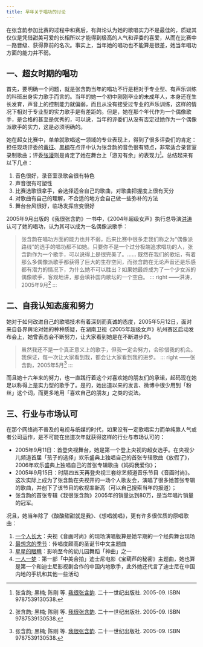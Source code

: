 ```yaml
---
title: 早年关于唱功的讨论
---
```


在张含韵参加比赛的过程中和赛后，有舆论认为她的歌唱实力不是最佳的，质疑其仅仅是凭借甜美可爱的长相所以才能得到极高的人气和评委的喜爱，从而在比赛中一路晋级、获得靠前的名次。事实上，当年她的唱功也不能算是很差，她当年唱功方面的能力并不弱。

## 一、超女时期的唱功

首先，要明确一个问题，就是张含韵当年的唱功不行是相对于专业型、有声乐训练的科班出身实力歌手而言的。当年的她一个初中刚刚毕业的未成年人，本身还在生长发育，声音上的控制能力就偏弱，而且从没有接受过专业的声乐训练，这样的情况下相对于专业型的实力歌手是有差距的。但是，她在那个年代作为一个偶像歌手，是合格的甚至是优秀的，可以说，当年的评委们从没有否定过她作为一个偶像派歌手的实力，这是必须明确的。

她在超女比赛中，单单就歌唱这一领域的专业表现上，得到了很多评委们的肯定：担任现场评委的[黄征](https://baike.baidu.com/item/黄征/16898)、[黑楠](https://baike.baidu.com/item/黑楠)在点评中认为张含韵的音色很有特点，非常适合录音室录制歌曲；评委[张漫](https://baike.baidu.com/item/张漫/1870550)则是肯定了她在舞台上「游刃有余」的表现力[^我很张含韵]。总结起来有以下几点：

1. 音色很好，录音室录歌会很有特色
1. 声音很有可塑性
1. 比赛选歌很拿手，会选择适合自己的歌曲，对歌曲把握度上很有天分
1. 对歌曲有自己的理解，不合适的地方会自己做一些弥补的方法
1. 舞台台风很好，临场发挥应变很好

2005年9月出版的《我很张含韵》一书中，《2004年超级女声》执行总导演[洪涛](https://baike.baidu.com/item/洪涛/13132649)认可了她的唱功，认为其可以成为一名偶像派歌手：

> 张含韵在唱功方面的能力也并不弱，后来比赛中很多走我们称之为“偶像派路线”的选手的唱功都不如她。只要你不是一个过分极端追求唱功的人，张含韵作为一个歌手，可以说得上是很完美了。…… 既然在我们的歌坛，有着那么多偶像派歌手都获得了巨大的生存空间，而张含韵在无论声音还是乐感都有潜力的情况下，为什么她不可以胜出？如果她最终成为了一个少女派的偶像歌手，客观地讲，那会填补国内歌坛的一个空白。
> ::: right
> ——洪涛，2005年9月[^我很张含韵]
> :::

## 二、自我认知态度和努力

她对于如何改进自己的歌唱技术有着深刻而真诚的态度，2005年5月12日，面对来自各界舆论对她的种种质疑，在湖南卫视《2005年超级女声》杭州赛区启动发布会上，她曾表态会不断努力，让大家看到她是在不断进步的。

> 虽然我还不是一个真正意义上的歌手，但我一定会努力，会珍惜我的机会。我保证，每一次让大家看到我，都会让大家看到我的进步。
> ::: right
> ——张含韵，2005年5月[^我很张含韵]
> :::

而且她十六年来的努力，也一直践行着这个对喜欢她的朋友们的承诺，起码现在她足以称得上是实力型的歌手了。是的，她出道以来的发言、微博中很少用到「粉丝」这个词，而更多地用「喜欢自己的朋友」之类的说法。

## 三、行业与市场认可

在那个网络尚不普及的电视与纸媒的时代，如果没有一定歌唱实力而单纯靠人气或者公司运作，是不可能在出道次年就获得这样的行业与市场认可的：

- 2005年9月11日：首登央视舞台，她是第一个登上央视的超女选手。在央视少儿频道首届「孩子的选择」欢乐盛典上独唱自己的首张专辑歌曲《放假了》，2006年欢乐盛典上独唱自己的首张专辑歌曲《妈妈我爱你》；
- 2005年9月15日：时隔四五天再登央视三套综艺频道音乐节目《音画时尚》。这次实际上成为了张含韵在央视开的一场个人歌友会，演唱了很多她首张专辑的歌曲，并创下了该节目的收视率新高（可以自己搜索当年的报道）；
- 张含韵的首张专辑《我很张含韵》2005年的销量达到80万，是当年唱片销量的冠军。

况且，她当年除了《酸酸甜甜就是我》、《想唱就唱》，更有许多很优质的原唱歌曲：

1. [一个人长大](https://www.bilibili.com/video/BV1C7411n71h)：央视《音画时尚》的现场演唱版算是她早期的一个经典舞台现场
1. [最想念的季节](https://www.bilibili.com/video/BV1wZ4y1N7Ld)：传唱度颇高的圣诞节中文主题曲
1. [星星的眼睛](https://www.bilibili.com/video/BV1Qz411e7R7)：影响至今的幼儿园舞蹈「神曲」之一
1. [一人一梦](https://www.bilibili.com/video/BV17W411M7xg)：第一部「中美合拍」迪士尼电影《宝葫芦的秘密》主题曲，她也算是第一个和迪士尼影视剧合作的中国内地歌手，此外她还代言了迪士尼在中国内地的手机和其他一些活动


<!--参考资料-->
[^我很张含韵]: 张含韵; 黑楠; 陈刚 等. [我很张含韵](https://book.douban.com/subject/1426789/). 二十一世纪出版社. 2005-09. ISBN 9787539130538.